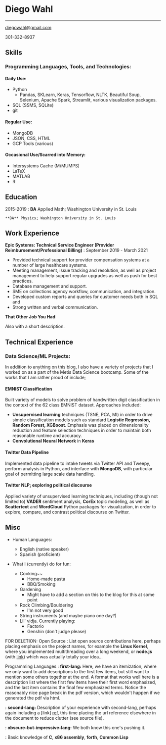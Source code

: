 
Diego Wahl
============

-------------------     ----------------------------
diegowahl@gmail.com

301-332-8937

Skills
---------
### Programming Languages, Tools, and Technologies:

#### Daily Use:
* Python
    - Pandas, SKLearn, Keras, Tensorflow, NLTK, Beautiful Soup, Selenium, Apache Spark, Streamlit, various visualization packages.
* SQL (SSMS, SQLite)
* git

#### Regular Use:
* MongoDB
* JSON, CSS, HTML
* GCP Tools (various)

#### Occasional Use/Scarred into Memory:
* Intersystems Cache (M/MUMPS)
* LaTeX
* MATLAB
* R


Education
---------

2015-2019 
:   **BA** Applied Math; Washington University in St. Louis

    **BA** Physics; Washington University in St. Louis


Work Experience
----------

**Epic Systems: Technical Service Engineer (Provider Reimbursement/Professional Billing)**
:   September 2019 - March 2021 

* Provided technical support for provider compensation systems at a number of large healthcare systems. 
* Meeting management, issue tracking and resolution, as well as project management to help support regular upgrades as well as push for best practices.
* Database management and support.
* SME on collections agency workflow, communication, and integration.
* Developed custom reports and queries for customer needs both in SQL and 
* Strong written and verbal communication.

**That Other Job You Had**

Also with a short description.

Technical Experience
--------------------

### Data Science/ML Projects:

In addition to anything on this blog, I also have a variety of projects that I worked on as a part of the Metis Data Science bootcamp. Some of the works that I am rather proud of include;

#### EMNIST Classification
Built variety of models to solve problem of handwritten digit classification in the context of the 62 class EMNIST dataset. Approaches included:

* **Unsupervised learning** techniques (TSNE, PCA, MI) in order to drive simple classification models such as standard **Logistic Regression, Random Forest, XGBoost**. Emphasis was placed on dimensionality reduction and feature selection techniques in order to maintain both reasonable runtime and accuracy.
* **Convolutional Neural Network** in **Keras**

#### Twitter Data Pipeline
Implemented data pipeline to intake tweets via Twitter API and Tweepy, perform analysis in Python, and interface with **MongoDB**, with particular goal of permitting large scale data handling.

#### Twitter NLP; exploring political discourse
Applied variety of unsupervised learning techniques, including (though not limited to) **VADER** sentiment analysis, **CorEx** topic modeling, as well as **Scattertext** and **WordCloud** Python packages for visualization, in order to explore, compare, and contrast political discourse on Twitter.


Misc
----------------------------------------

* Human Languages:

     * English (native speaker)
     * Spanish (proficient)


* What I (currently) do for fun:
     * Cooking~~
         * Home-made pasta
         * BBQ/Smoking
     * Gardening
         * Might have to add a section on this to the blog for this at some point
     * Rock Climbing/Bouldering
         * I'm not very good
     * String instruments (and maybe piano one day?)
     * Lil' vidja. Currently playing:
         * Factorio
         * Genshin (don't judge please)




FOR DELETION: 
Open Source
:   List open source contributions here, perhaps placing emphasis on
    the project names, for example the **Linux Kernel**, where you
    implemented multithreading over a long weekend, or **node.js**
    (with [link](http://nodejs.org)) which was actually totally
    your idea...

Programming Languages
:   **first-lang:** Here, we have an itemization, where we only want
    to add descriptions to the first few items, but still want to
    mention some others together at the end. A format that works well
    here is a description list where the first few items have their
    first word emphasized, and the last item contains the final few
    emphasized terms. Notice the reasonably nice page break in the pdf
    version, which wouldn't happen if we generated the pdf via html.

:   **second-lang:** Description of your experience with second-lang,
    perhaps again including a [link] [ref], this time placing the url
    reference elsewhere in the document to reduce clutter (see source
    file). 

:   **obscure-but-impressive-lang:** We both know this one's pushing
    it.

:   Basic knowledge of **C**, **x86 assembly**, **forth**, **Common Lisp**

[ref]: https://github.com/githubuser/superlongprojectname
